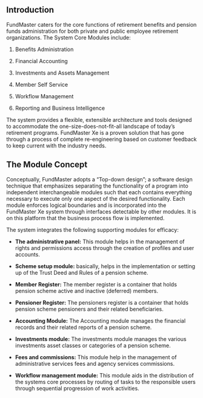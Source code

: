 ## Introduction

FundMaster caters for the core functions of retirement benefits and
pension funds administration for both private and public employee retirement
organizations. The System Core Modules include:

1.  Benefits Administration

2.  Financial Accounting

3.  Investments and Assets Management

4.  Member Self Service

5.  Workflow Management

6.  Reporting and Business Intelligence

The system provides a flexible, extensible architecture and tools designed to
accommodate the one-size-does-not-fit-all landscape of today’s retirement
programs. FundMaster Xe is a proven solution that has gone through a process of
complete re-engineering based on customer feedback to keep current with the
industry needs.  

## The Module Concept

Conceptually, FundMaster adopts a “Top-down design”; a software design
technique that emphasizes separating the functionality of a program into
independent interchangeable modules such that each contains everything necessary
to execute only one aspect of the desired functionality. Each module enforces
logical boundaries and is incorporated into the FundMaster Xe system through
interfaces detectable by other modules. It is on this platform that the business
process flow is implemented.

The system integrates the following supporting modules for efficacy:

-   **The administrative panel:** This module helps in the management of rights
    and permissions access through the creation of profiles and user accounts.

-   **Scheme setup module:** basically, helps in the implementation or setting
    up of the Trust Deed and Rules of a pension scheme.

-   **Member Register:** The member register is a container that holds pension
    scheme active and inactive (deferred) members.

-   **Pensioner Register:** The pensioners register is a container that holds
    pension scheme pensioners and their related beneficiaries.

-   **Accounting Module:** The Accounting module manages the financial records
    and their related reports of a pension scheme.

-   **Investments module:** The investments module manages the various
    investments asset classes or categories of a pension scheme.

-   **Fees and commissions:** This module help in the management of
    administrative services fees and agency services commissions.

-   **Workflow management module:** This module aids in the distribution of the
    systems core processes by routing of tasks to the responsible users through
    sequential progression of work activities.
